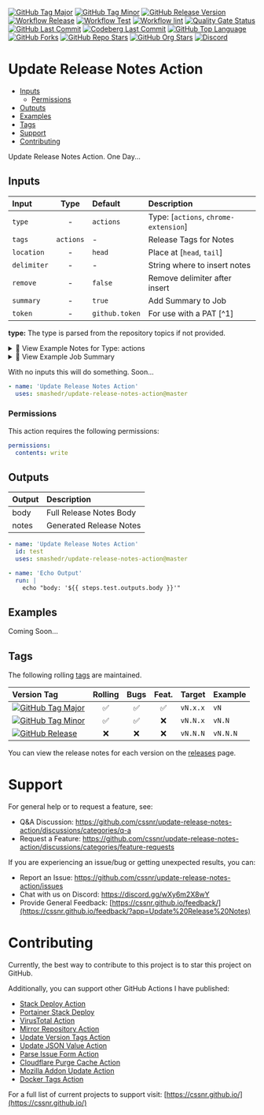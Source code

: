 [![GitHub Tag Major](https://img.shields.io/github/v/tag/smashedr/update-release-notes-action?sort=semver&filter=!v*.*&logo=git&logoColor=white&labelColor=585858&label=%20)](https://github.com/smashedr/update-release-notes-action/tags)
[![GitHub Tag Minor](https://img.shields.io/github/v/tag/smashedr/update-release-notes-action?sort=semver&filter=!v*.*.*&logo=git&logoColor=white&labelColor=585858&label=%20)](https://github.com/smashedr/update-release-notes-action/tags)
[![GitHub Release Version](https://img.shields.io/github/v/release/smashedr/update-release-notes-action?logo=git&logoColor=white&label=latest)](https://github.com/smashedr/update-release-notes-action/releases/latest)
[![Workflow Release](https://img.shields.io/github/actions/workflow/status/smashedr/update-release-notes-action/release.yaml?logo=github&label=release)](https://github.com/smashedr/update-release-notes-action/actions/workflows/release.yaml)
[![Workflow Test](https://img.shields.io/github/actions/workflow/status/smashedr/update-release-notes-action/test.yaml?logo=github&label=test)](https://github.com/smashedr/update-release-notes-action/actions/workflows/test.yaml)
[![Workflow lint](https://img.shields.io/github/actions/workflow/status/smashedr/update-release-notes-action/lint.yaml?logo=github&label=lint)](https://github.com/smashedr/update-release-notes-action/actions/workflows/lint.yaml)
[![Quality Gate Status](https://sonarcloud.io/api/project_badges/measure?project=smashedr_update-release-notes-action&metric=alert_status)](https://sonarcloud.io/summary/new_code?id=smashedr_update-release-notes-action)
[![GitHub Last Commit](https://img.shields.io/github/last-commit/smashedr/update-release-notes-action?logo=github&label=updated)](https://github.com/smashedr/update-release-notes-action/graphs/commit-activity)
[![Codeberg Last Commit](https://img.shields.io/gitea/last-commit/shaner/update-release-notes-action/master?gitea_url=https%3A%2F%2Fcodeberg.org%2F&logo=codeberg&logoColor=white&label=updated)](https://codeberg.org/shaner/update-release-notes-action)
[![GitHub Top Language](https://img.shields.io/github/languages/top/smashedr/update-release-notes-action?logo=htmx)](https://github.com/smashedr/update-release-notes-action)
[![GitHub Forks](https://img.shields.io/github/forks/smashedr/update-release-notes-action?style=flat&logo=github)](https://github.com/smashedr/update-release-notes-action/forks)
[![GitHub Repo Stars](https://img.shields.io/github/stars/smashedr/update-release-notes-action?style=flat&logo=github)](https://github.com/smashedr/update-release-notes-action/stargazers)
[![GitHub Org Stars](https://img.shields.io/github/stars/cssnr?style=flat&logo=github&label=org%20stars)](https://cssnr.github.io/)
[![Discord](https://img.shields.io/discord/899171661457293343?logo=discord&logoColor=white&label=discord&color=7289da)](https://discord.gg/wXy6m2X8wY)

# Update Release Notes Action

- [Inputs](#Inputs)
  - [Permissions](#Permissions)
- [Outputs](#Outputs)
- [Examples](#Examples)
- [Tags](#Tags)
- [Support](#Support)
- [Contributing](#Contributing)

Update Release Notes Action. One Day...

## Inputs

| Input       |   Type    | Default        | Description                           |
| :---------- | :-------: | :------------- | :------------------------------------ |
| `type`      |     -     | `actions`      | Type: [`actions`, `chrome-extension`] |
| `tags`      | `actions` | -              | Release Tags for Notes                |
| `location`  |     -     | `head`         | Place at [`head`, `tail`]             |
| `delimiter` |     -     | -              | String where to insert notes          |
| `remove`    |     -     | `false`        | Remove delimiter after insert         |
| `summary`   |     -     | `true`         | Add Summary to Job                    |
| `token`     |     -     | `github.token` | For use with a PAT [^1]               |

**type:** The type is parsed from the repository topics if not provided.

<details><summary>👀 View Example Notes for Type: actions</summary>

---

🚀 Use the latest version with one of these tags:

```text
smashedr/test-workflows@v1
smashedr/test-workflows@v1.0
smashedr/test-workflows@v1.0.2
```

❤️ Please [report any issues](https://github.com/smashedr/test-workflows/issues) you encounter...

---

</details>

<details><summary>👀 View Example Job Summary</summary>

---

🚀 We Did It Red It!

<details><summary>Release Notes</summary>

---

**Full Changelog**: https://github.com/smashedr/test-workflows/compare/v1.0.1...v1.0.2

🚀 Use the latest version with one of these tags:

```text
smashedr/test-workflows@v1
smashedr/test-workflows@v1.0
smashedr/test-workflows@v1.0.2
```

❤️ Please [report any issues](https://github.com/smashedr/test-workflows/issues) you encounter...

---

</details>
<details><summary>Config</summary><pre lang="yaml"><code>type: "actions"
tags: ["v1","v1.0","v1.0.2"]
location: "tail"
delimiter: ""
remove: false
summary: true
release_id: 205787094
tag_name: "v1.0.2"
repo: {"owner":"smashedr","repo":"test-workflows"}</code></pre>
</details>

---

</details>

With no inputs this will do something. Soon...

```yaml
- name: 'Update Release Notes Action'
  uses: smashedr/update-release-notes-action@master
```

### Permissions

This action requires the following permissions:

```yaml
permissions:
  contents: write
```

## Outputs

| Output | Description             |
| :----- | :---------------------- |
| body   | Full Release Notes Body |
| notes  | Generated Release Notes |

```yaml
- name: 'Update Release Notes Action'
  id: test
  uses: smashedr/update-release-notes-action@master

- name: 'Echo Output'
  run: |
    echo "body: '${{ steps.test.outputs.body }}'"
```

## Examples

Coming Soon...

## Tags

The following rolling [tags](https://github.com/smashedr/update-release-notes-action/tags) are maintained.

| Version&nbsp;Tag                                                                                                                                                                                                                             | Rolling | Bugs | Feat. | Target   | Example  |
| :------------------------------------------------------------------------------------------------------------------------------------------------------------------------------------------------------------------------------------------- | :-----: | :--: | :---: | :------- | :------- |
| [![GitHub Tag Major](https://img.shields.io/github/v/tag/smashedr/update-release-notes-action?sort=semver&filter=!v*.*&style=for-the-badge&label=%20&color=44cc10)](https://github.com/smashedr/update-release-notes-action/releases/latest) |   ✅    |  ✅  |  ✅   | `vN.x.x` | `vN`     |
| [![GitHub Tag Minor](https://img.shields.io/github/v/tag/smashedr/update-release-notes-action?sort=semver&filter=!v*.*.*&style=for-the-badge&label=%20&color=blue)](https://github.com/smashedr/update-release-notes-action/releases/latest) |   ✅    |  ✅  |  ❌   | `vN.N.x` | `vN.N`   |
| [![GitHub Release](https://img.shields.io/github/v/release/smashedr/update-release-notes-action?style=for-the-badge&label=%20&color=red)](https://github.com/smashedr/update-release-notes-action/releases/latest)                           |   ❌    |  ❌  |  ❌   | `vN.N.N` | `vN.N.N` |

You can view the release notes for each version on the [releases](https://github.com/smashedr/update-release-notes-action/releases) page.

# Support

For general help or to request a feature, see:

- Q&A Discussion: https://github.com/cssnr/update-release-notes-action/discussions/categories/q-a
- Request a Feature: https://github.com/cssnr/update-release-notes-action/discussions/categories/feature-requests

If you are experiencing an issue/bug or getting unexpected results, you can:

- Report an Issue: https://github.com/cssnr/update-release-notes-action/issues
- Chat with us on Discord: https://discord.gg/wXy6m2X8wY
- Provide General Feedback: [https://cssnr.github.io/feedback/](https://cssnr.github.io/feedback/?app=Update%20Release%20Notes)

# Contributing

Currently, the best way to contribute to this project is to star this project on GitHub.

Additionally, you can support other GitHub Actions I have published:

- [Stack Deploy Action](https://github.com/cssnr/stack-deploy-action?tab=readme-ov-file#readme)
- [Portainer Stack Deploy](https://github.com/cssnr/portainer-stack-deploy-action?tab=readme-ov-file#readme)
- [VirusTotal Action](https://github.com/cssnr/virustotal-action?tab=readme-ov-file#readme)
- [Mirror Repository Action](https://github.com/cssnr/mirror-repository-action?tab=readme-ov-file#readme)
- [Update Version Tags Action](https://github.com/cssnr/update-version-tags-action?tab=readme-ov-file#readme)
- [Update JSON Value Action](https://github.com/cssnr/update-json-value-action?tab=readme-ov-file#readme)
- [Parse Issue Form Action](https://github.com/cssnr/parse-issue-form-action?tab=readme-ov-file#readme)
- [Cloudflare Purge Cache Action](https://github.com/cssnr/cloudflare-purge-cache-action?tab=readme-ov-file#readme)
- [Mozilla Addon Update Action](https://github.com/cssnr/mozilla-addon-update-action?tab=readme-ov-file#readme)
- [Docker Tags Action](https://github.com/cssnr/docker-tags-action?tab=readme-ov-file#readme)

For a full list of current projects to support visit: [https://cssnr.github.io/](https://cssnr.github.io/)
